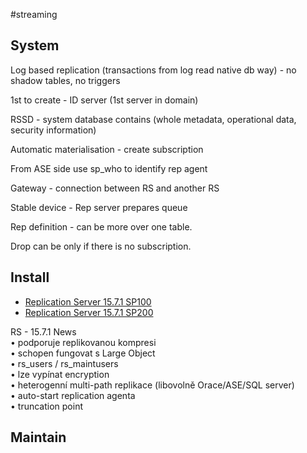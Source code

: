 #streaming 
## System

Log based replication (transactions from log read native db way) - no shadow tables, no triggers  
  
1st to create - ID server (1st server in domain)  
  
RSSD - system database contains (whole metadata, operational data, security information)  
  
Automatic materialisation - create subscription  
  
From ASE side use sp_who to identify rep agent  
  
Gateway - connection between RS and another RS  
  
Stable device - Rep server prepares queue  
  
Rep definition - can be more over one table.  
  
Drop can be only if there is no subscription.


## Install

- [Replication Server 15.7.1 SP100](https://infocenter.sybase.com/help/index.jsp?topic=/com.sybase.infocenter.dc36924.1571100/doc/html/jer1331895047201.html)  
- [Replication Server 15.7.1 SP200](http://infocenter.sybase.com/help/index.jsp?topic=/com.sybase.infocenter.dc36924.1571200/doc/html/jer1331895047201.html)  
  
  
RS - 15.7.1 News  
• podporuje replikovanou kompresi  
• schopen fungovat s Large Object  
• rs_users / rs_maintusers  
• lze vypínat encryption  
• heterogenní multi-path replikace (libovolně Orace/ASE/SQL server)  
• auto-start replication agenta  
• truncation point


## Maintain

